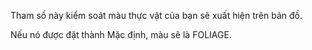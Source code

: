 Tham số này kiểm soát màu thực vật của bạn sẽ xuất hiện trên bản đồ.

Nếu nó được đặt thành Mặc định, màu sẽ là FOLIAGE.